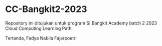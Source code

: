 # CC-Bangkit2-2023

Repository ini ditujukan untuk program SI Bangkit Academy batch 2 2023 Cloud Computing Learning Path.

Tertanda,
Fadya Nabila Fajarpoetri
